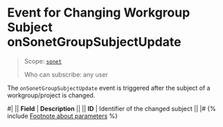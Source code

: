 # Event for Changing Workgroup Subject onSonetGroupSubjectUpdate

> Scope: [`sonet`](../../scopes/permissions.md)
>
> Who can subscribe: any user

The `onSonetGroupSubjectUpdate` event is triggered after the subject of a workgroup/project is changed.

#|
|| **Field** | **Description** ||
|| **ID** | Identifier of the changed subject ||
|#
{% include [Footnote about parameters](../../_includes/required.md) %}